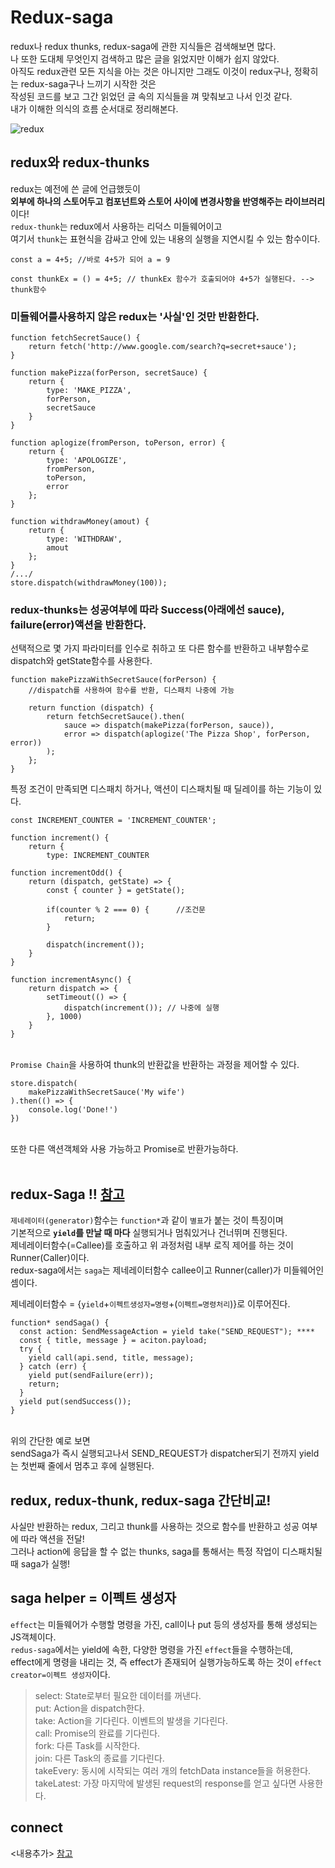 # Redux-saga

redux나 redux thunks, redux-saga에 관한 지식들은 검색해보면 많다.<br>
나 또한 도대체 무엇인지 검색하고 많은 글을 읽었지만 이해가 쉽지 않았다.<br>
아직도 redux관련 모든 지식을 아는 것은 아니지만 그래도 이것이 redux구나, 정확히는 redux-saga구나 느끼기 시작한 것은<br>
작성된 코드를 보고 그간 읽었던 글 속의 지식들을 껴 맞춰보고 나서 인것 같다.<br>
내가 이해한 의식의 흐름 순서대로 정리해본다.<br>

![redux](https://github.com/WonjeongPark/whatIThink/blob/master/IMG/redux.png?raw=true)

## redux와 redux-thunks
redux는 예전에 쓴 글에 언급했듯이<br>
**외부에 하나의 스토어두고 컴포넌트와 스토어 사이에 변경사항을 반영해주는 라이브러리**이다!<br>
`redux-thunk`는 redux에서 사용하는 리덕스 미들웨어이고<br>
여기서 `thunk`는 표현식을 감싸고 안에 있는 내용의 실행을 지연시킬 수 있는 함수이다.<br>
```
const a = 4+5; //바로 4+5가 되어 a = 9

const thunkEx = () = 4+5; // thunkEx 함수가 호출되어야 4+5가 실행된다. --> thunk함수
```

### 미들웨어를사용하지 않은 redux는 '사실'인 것만 반환한다.<br>

```
function fetchSecretSauce() {
    return fetch('http://www.google.com/search?q=secret+sauce');
}

function makePizza(forPerson, secretSauce) {
    return {
        type: 'MAKE_PIZZA',
        forPerson,
        secretSauce
    }
}

function aplogize(fromPerson, toPerson, error) {
    return {
        type: 'APOLOGIZE',
        fromPerson,
        toPerson,
        error
    };
}

function withdrawMoney(amout) {
    return {
        type: 'WITHDRAW',
        amout
    };
}
/.../
store.dispatch(withdrawMoney(100));
```

### redux-thunks는 성공여부에 따라 Success(아래에선 sauce), failure(error)액션을 반환한다.
선택적으로 몇 가지 파라미터를 인수로 취하고 또 다른 함수를 반환하고 내부함수로 dispatch와 getState함수를 사용한다.<br>

```
function makePizzaWithSecretSauce(forPerson) {
    //dispatch를 사용하여 함수를 반환, 디스패치 나중에 가능

    return function (dispatch) {
        return fetchSecretSauce().then(
            sauce => dispatch(makePizza(forPerson, sauce)),
            error => dispatch(aplogize('The Pizza Shop', forPerson, error))
        );
    };
}
```

특정 조건이 만족되면 디스패치 하거나, 액션이 디스패치될 때 딜레이를 하는 기능이 있다.<br>

```
const INCREMENT_COUNTER = 'INCREMENT_COUNTER';

function increment() {
    return {
        type: INCREMENT_COUNTER

function incrementOdd() {
    return (dispatch, getState) => {
        const { counter } = getState();

        if(counter % 2 === 0) {      //조건문
            return;
        }
        
        dispatch(increment());
    }
}
```
```
function incrementAsync() {
    return dispatch => {     
        setTimeout(() => {
            dispatch(increment()); // 나중에 실행
        }, 1000)
    }
}
```

<br>`Promise Chain`을 사용하여 thunk의 반환값을 반환하는 과정을 제어할 수 있다.<br>

```
store.dispatch(
    makePizzaWithSecretSauce('My wife')
).then(() => {
    console.log('Done!')
})
```

<br>또한 다른 액션객체와 사용 가능하고 Promise로 반환가능하다.<br><br>

## redux-Saga !! [참고](https://meetup.toast.com/posts/140)

`제네레이터(generator)`함수는 `function*`과 같이 `별표`가 붙는 것이 특징이며<br>
기본적으로 **`yield`를 만날 때 마다** 실행되거나 멈춰있거나 건너뛰며 진행된다.<br>
제네레이터함수(=Callee)를 호출하고 위 과정처럼 내부 로직 제어를 하는 것이 Runner(Caller)이다.<br>
redux-saga에서는 `saga`는 제네레이터함수 callee이고 Runner(caller)가 미들웨어인 셈이다.<br>

제네레이터함수 = {`yield`+`이펙트생성자=명령`+(`이펙트=명령처리`)}로 이루어진다.<br>

```
function* sendSaga() {
  const action: SendMessageAction = yield take("SEND_REQUEST"); ****
  const { title, message } = aciton.payload;
  try {
    yield call(api.send, title, message);
  } catch (err) {
    yield put(sendFailure(err));
    return;
  }
  yield put(sendSuccess());
}
```

<br>위의 간단한 예로 보면<br>
sendSaga가 즉시 실행되고나서 SEND_REQUEST가 dispatcher되기 전까지 yield는 첫번째 줄에서 멈추고 후에 실행된다.<br>


## redux, redux-thunk, redux-saga 간단비교!
사실만 반환하는 redux, 그리고 thunk를 사용하는 것으로 함수를 반환하고 성공 여부에 따라 액션을 전달!<br>
그러나 action에 응답을 할 수 없는 thunks, saga를 통해서는 특정 작업이 디스패치될 때 saga가 실행!<br>


## saga helper = 이펙트 생성자 
`effect`는 미들웨어가 수행할 명령을 가진, call이나 put 등의 생성자를 통해 생성되는 JS객체이다.<br>
`redus-saga`에서는 yield에 속한, 다양한 명령을 가진 `effect`들을 수행하는데,<br>
effect에게 명령을 내리는 것, 즉 effect가 존재되어 실행가능하도록 하는 것이 `effect creator=이펙트 생성자`이다.<br>


>select: State로부터 필요한 데이터를 꺼낸다.<br>
put: Action을 dispatch한다.<br>
take: Action을 기다린다. 이벤트의 발생을 기다린다.<br>
call: Promise의 완료를 기다린다.<br>
fork: 다른 Task를 시작한다.<br>
join: 다른 Task의 종료를 기다린다.<br>
takeEvery: 동시에 시작되는 여러 개의 fetchData instance들을 허용한다.<br>
takeLatest: 가장 마지막에 발생된 request의 response를 얻고 싶다면 사용한다. <br>

## connect
<내용추가>
[참고](https://meetup.toast.com/posts/136)<br>
